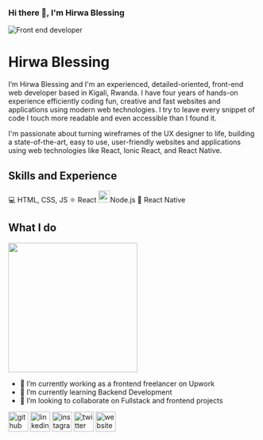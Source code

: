 ### Hi there 👋, I'm Hirwa Blessing
<img src="https://www.upwork.com/profile-portraits/c1PiGxcF78cUIHC_Ubhr8_frl8x5EGcaJITVfOF8iOadSQdEUtCYN8FOYdXznnIcGR" alt="Front end developer"/>

# Hirwa Blessing
I’m Hirwa Blessing and I'm an experienced, detailed-oriented, front-end web developer based in Kigali, Rwanda. I have four years of hands-on experience efficiently coding fun, creative and fast websites and applications using modern web technologies. I try to leave every snippet of code I touch more readable and even accessible than I found it.

I'm passionate about turning wireframes of the UX designer to life, building a state-of-the-art, easy to use, user-friendly websites and applications using web technologies like React, Ionic React,  and React Native.

## Skills and Experience
💻 HTML, CSS, JS
⚛ React
 <img src="https://emojis.slackmojis.com/emojis/images/1487369371/1776/nodejs.png?1487369371" height="24" width="24"/>Node.js
📱 React Native

## What I do 
<a link="https://hirwa-blessing.netlify.app"><img src="https://media2.giphy.com/media/PmAjqmm4beKervYzFr/200.webp?cid=ecf05e47xgaz7ge5lfjy1p8oxgud0qncznwnutwxqcpsd2ec&rid=200.webp" width="260" />

- 🔭 I’m currently working as a frontend freelancer on Upwork
- 🌱 I’m currently learning Backend Development 
- 👯 I’m looking to collaborate on Fullstack and frontend projects  

[<img src='https://cdn.jsdelivr.net/npm/simple-icons@3.0.1/icons/github.svg' alt='github' height='40'>](https://github.com/https://github.com/hirwablessing/)  [<img src='https://cdn.jsdelivr.net/npm/simple-icons@3.0.1/icons/linkedin.svg' alt='linkedin' height='40'>](https://www.linkedin.com/in/https://www.linkedin.com/in/hirwa-blessing-086749188//)  [<img src='https://cdn.jsdelivr.net/npm/simple-icons@3.0.1/icons/instagram.svg' alt='instagram' height='40'>](https://www.instagram.com/https://www.instagram.com/blessingartcreator//)  [<img src='https://cdn.jsdelivr.net/npm/simple-icons@3.0.1/icons/twitter.svg' alt='twitter' height='40'>](https://twitter.com/graphicblessing)  [<img src='https://cdn.jsdelivr.net/npm/simple-icons@3.0.1/icons/icloud.svg' alt='website' height='40'>](https://hirwa-blessing.netlify.app/)  
